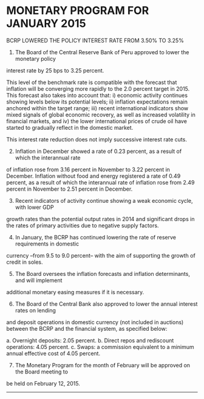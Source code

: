 # MONETARY PROGRAM FOR JANUARY 2015

 BCRP LOWERED THE POLICY INTEREST RATE FROM 3.50% TO 3.25%

1. The Board of the Central Reserve Bank of Peru approved to lower the monetary policy

interest rate by 25 bps to 3.25 percent.

This level of the benchmark rate is compatible with the forecast that inflation will be
converging more rapidly to the 2.0 percent target in 2015. This forecast also takes into
account that: i) economic activity continues showing levels below its potential levels; ii)
inflation expectations remain anchored within the target range; iii) recent international
indicators show mixed signals of global economic recovery, as well as increased volatility in
financial markets, and iv) the lower international prices of crude oil have started to gradually
reflect in the domestic market.

This interest rate reduction does not imply successive interest rate cuts.

2. Inflation in December showed a rate of 0.23 percent, as a result of which the interannual rate

of inflation rose from 3.16 percent in November to 3.22 percent in December. Inflation
without food and energy registered a rate of 0.49 percent, as a result of which the
interannual rate of inflation rose from 2.49 percent in November to 2.51 percent in
December.

3. Recent indicators of activity continue showing a weak economic cycle, with lower GDP

growth rates than the potential output rates in 2014 and significant drops in the rates of
primary activities due to negative supply factors.

4. In January, the BCRP has continued lowering the rate of reserve requirements in domestic

currency –from 9.5 to 9.0 percent– with the aim of supporting the growth of credit in soles.

5. The Board oversees the inflation forecasts and inflation determinants, and will implement

additional monetary easing measures if it is necessary.

6. The Board of the Central Bank also approved to lower the annual interest rates on lending

and deposit operations in domestic currency (not included in auctions) between the BCRP
and the financial system, as specified below:

a. Overnight deposits: 2.05 percent.
b. Direct repos and rediscount operations: 4.05 percent.
c. Swaps: a commission equivalent to a minimum annual effective cost of 4.05 percent.

7. The Monetary Program for the month of February will be approved on the Board meeting to

be held on February 12, 2015.


-----


